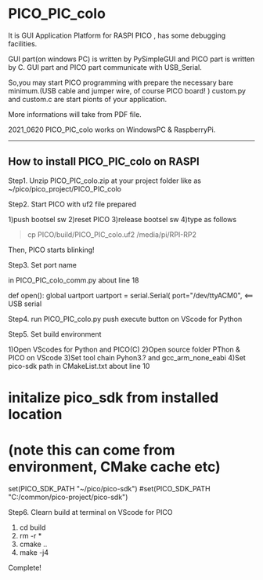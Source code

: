 # PICO_PIC_colo
It is GUI Application Platform for RASPI PICO , has some debugging facilities.

GUI part(on windows PC) is written by PySimpleGUI and PICO part is written by C.
GUI part and PICO part communicate with USB_Serial.

So,you may start PICO programming with prepare the necessary bare minimum.(USB cable and jumper wire, of course PICO board! )
custom.py and custom.c are start pionts of your application.

More informations will take from PDF file.

2021_0620
PICO_PIC_colo works on WindowsPC & RaspberryPi.

-------------------------------------
How to install PICO_PIC_colo on RASPI
-------------------------------------
Step1.
Unzip PICO_PIC_colo.zip at your project folder like as ~/pico/pico_project/PICO_PIC_colo

Step2.
Start PICO with uf2 file prepared

1)push bootsel sw
2)reset PICO
3)release bootsel sw
4)type as follows
> cp PICO/build/PICO_PIC_colo.uf2 /media/pi/RPI-RP2

Then, PICO starts blinking!

Step3.
Set port name

in PICO_PIC_colo_comm.py
about line 18

def open():
    global uartport
    uartport = serial.Serial(
                port="/dev/ttyACM0",  <== USB serial

Step4.
run PICO_PIC_colo.py
push execute button on VScode for Python 

Step5.
Set build environment

1)Open VScodes for Python and PICO(C)
2)Open source folder PThon & PICO on VScode 
3)Set tool chain Pyhon3.? and gcc_arm_none_eabi
4)Set pico-sdk path in CMakeList.txt about line 10
# initalize pico_sdk from installed location
# (note this can come from environment, CMake cache etc)
set(PICO_SDK_PATH "~/pico/pico-sdk")
#set(PICO_SDK_PATH "C:/common/pico-project/pico-sdk")

Step6.
Clearn build at terminal on VScode for PICO

1) cd build
2) rm -r *
3) cmake ..
4) make -j4

Complete!
